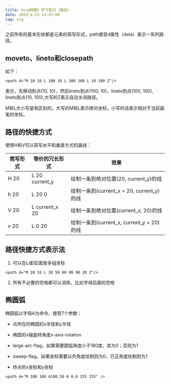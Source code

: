 ```yaml
---
title: 《svg精髓》学习笔记（路径）
date: 2018-8-23 14:43:00
tag: svg
---
```


之前所有的基本形状都是<path>元素的简写形式，path接受d属性（data）表示一系列路径。

## moveto、lineto和closepath

如下：

````
<path d="M 10 10 L 100 10 L 100 100 L 10 100 Z"/>
````

表示，先移动到点(10, 10)，然后lineto到点(100, 10)，lineto到点(100, 100), lineto到点(10, 100),大写的Z表示自动关闭路径。

M和L大小写是有区别的，大写的M和L表示绝对坐标，小写的话表示相对于当前画笔的坐标。

## 路径的快捷方式

使用H和V可以简写水平和垂直方式的画线：

| 简写形式 | 等价的冗长形式 | 效果 |
| --- | --- | --- |
| H 20 | L 20 current_y | 绘制一条到绝对位置(20, current_y)的线 |
| h 20 | L 20 0 | 绘制一条到(current_x + 20, current_y)的线 |
| V 20 | L current_x 20 | 绘制一条到绝对位置(current_x, 20)的线 |
| v 20 | L 0 20 | 绘制一条到(current_x, current_y + 20)的线 |

## 路径快捷方式表示法

1. 可以在L或l后面放多组坐标

````
<path d="M 10 10 L 30 50 60 80 90 20 Z"/>
````

2. 所有不必要的空格都可以消除，比如字母后面的空格

## 椭圆弧

椭圆弧以字母A为命令，接受7个参数：

- 点所在的椭圆的x半径和y半径

- 椭圆的x轴旋转角度x-axis-rotation

- large-arc-flag，如果需要圆弧角度小于180度，其为0；否则为1

- sweep-flag，如果坐标需要以负角度绘制则为0，已正角度绘制则为1

- 终点的x坐标和y坐标

````
<path d="M 100 100 A100,50 0 0,0 255 255" />
````